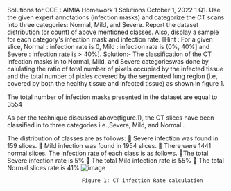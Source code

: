 Solutions for CCE : AIMIA Homework 1 Solutions
October 1, 2022
1 Q1. Use the given expert annotations (infection masks) and categorize the CT scans into three categories: Normal, Mild, and Severe. Report the dataset distribution (or count) of above mentioned classes. Also, display a sample for each category's infection mask and infection rate. [Hint : For a given slice, Normal : infection rate is 0, Mild : infection rate is (0%, 40%] and Severe : infection rate is > 40%].
Solution:-
The classification of the CT infection masks in to Normal, Mild, and Severe categorieswas done by calulating the ratio of total number of pixels occupied by the infected tissue and the total number of pixles covered by the segmented lung region (i.e, covered by both the healthy tissue and infected tissue) as shown in figure 1.

The total number of infection masks presented in the dataset are equal to 3554 

As per the technique discussed above(figure.1), the CT slices have been classified in to three categories i.e.,Severe, Mild, and Normal .

The distribution of classes are as follows:
 Severe infection was found in 159 slices.
 Mild infection was found in 1954 slices.
 There were 1441 normal slices.
The infection rate of each class is as follows.
 The total Severe infection rate is 5%
 The total Mild infection rate is 55%
 The total Normal slices rate is 41%
![image](https://user-images.githubusercontent.com/117635899/213412835-75104e70-fd76-4847-87a7-d2942fb4ce99.png)

                            Figure 1: CT infection Rate calculation

